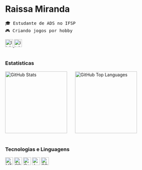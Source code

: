  # Raissa Miranda 
<samp> 🎓 Estudante de ADS no IFSP </samp> <br>
<samp> 🎮 Criando jogos por hobby </samp>

<div align="left">
  <a href="https://linkedin.com/in/raissa-miranda-32988b2a8" target="_blank">
    <img title="Meu perfil no Linkedin" src="https://img.shields.io/static/v1?message=LinkedIn&logo=linkedin&label=&color=0077B5&logoColor=white&labelColor=&style=for-the-badge" height="25" alt="linkedin logo" />
  </a>
  <a href="https://hiyara.itch.io/" target="_blank">
    <img title="Meu perfil no Itch.io" src="https://img.shields.io/static/v1?message=Itch.io&logo=itch.io&label=&color=fa5c5c&logoColor=white&labelColor=&style=for-the-badge" height="25" alt="itch.io logo" />
  </a>
</div>

<h1></h1>

<h3> Estatísticas </h3>
<p>
  <img 
    alt="GitHub Stats" 
    height="200" 
    style="padding-right: 10px;" 
    src="https://github-readme-stats.vercel.app/api?username=RaiiMiranda&show_icons=true&theme=dracula&include_all_commits=true&locale=pt-br" 
  />&nbsp;&nbsp;&nbsp;
  <img 
    height="200"
    alt="GitHub Top Languages" 
    src="https://github-readme-stats.vercel.app/api/top-langs/?username=RaiiMiranda&theme=dracula&layout=compact&custom_title=Tecnologias&langs_count=9" 
  />
</p>

<h1></h1>

<h3> Tecnologias e Linguagens </h3>
<div align="left">
  <img src="https://img.shields.io/static/v1?message=HTML&label=&color=E34F26&labelColor=&style=for-the-badge" height="25" alt="HTML" />
  <img src="https://img.shields.io/static/v1?message=CSS&label=&color=1572B6&labelColor=&style=for-the-badge" height="25" alt="CSS" />
  <img src="https://img.shields.io/static/v1?message=C%2B%2B&label=&color=00599C&labelColor=&style=for-the-badge" height="25" alt="C++" />
  <img src="https://img.shields.io/static/v1?message=Java&label=&color=007396&labelColor=&style=for-the-badge" height="25" alt="Java" />
  <img src="https://img.shields.io/static/v1?message=SQL&label=&color=00758F&labelColor=&style=for-the-badge" height="25" alt="SQL" />
</div>
